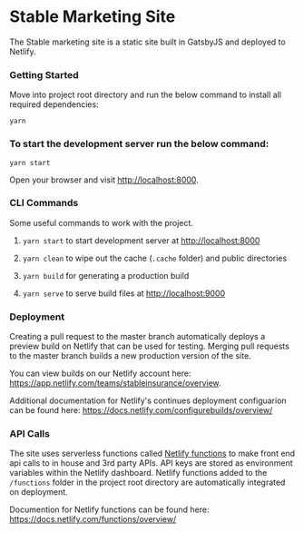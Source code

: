 # Stable Marketing Site  

The Stable marketing site is a static site built in GatsbyJS and deployed to Netlify.

### Getting Started
Move into project root directory and run the below command to install all required dependencies:

    yarn


### To start the development server run the below command:

    yarn start 

Open your browser and visit  [http://localhost:8000](http://localhost:8000/). 

### CLI Commands 
Some useful commands to work with the project.

1.  `yarn start` to start development server at  [http://localhost:8000](http://localhost:8000/)
    
2.  `yarn clean`  to wipe out the cache (`.cache` folder) and public directories
    
3.  `yarn build` for generating a production build
    
4.  `yarn serve` to serve build files at  [http://localhost:9000](http://localhost:9000/)

### Deployment 

Creating a pull request to the master branch automatically deploys a preview build on Netlify that can be used for testing. Merging pull requests to the master branch builds a new production version of the site. 

You can view builds on our Netlify account here: https://app.netlify.com/teams/stableinsurance/overview. 

Additional documentation for Netlify's continues deployment configuarion can be found here: https://docs.netlify.com/configurebuilds/overview/

### API Calls

The site uses serverless functions called [Netlify functions](https://docs.netlify.com/functions/overview/) to make front end api calls to in house and 3rd party APIs. API keys are stored as environment variables within the Netlify dashboard. Netlify functions added to the `/functions` folder in the project root directory are automatically integrated on deployment.  

Documention for Netlify functions can be found here: https://docs.netlify.com/functions/overview/

